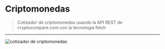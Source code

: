 # Criptomonedas
> Cotizador de criptomonedas usando la API REST de cryptocompare.com con la tecnología fetch
---
![cotizador de criptomonedas](https://user-images.githubusercontent.com/58574759/90886596-1163cf80-e389-11ea-9978-2d2938aa4652.png)
